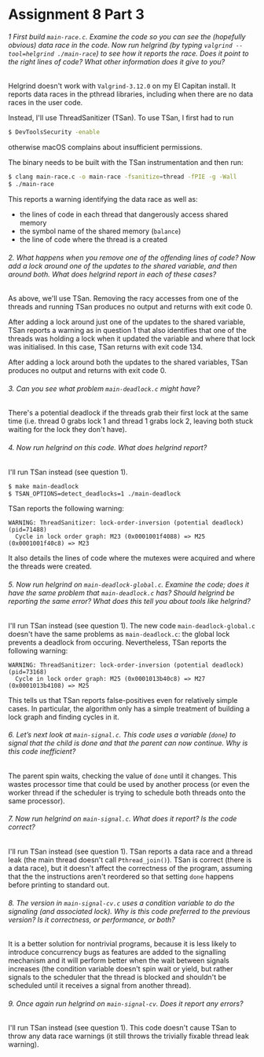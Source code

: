 # Assignment 8 Part 3

###### 1 First build `main-race.c`. Examine the code so you can see the (hopefully obvious) data race in the code. Now run helgrind (by typing `valgrind --tool=helgrind ./main-race`) to see how it reports the race. Does it point to the right lines of code? What other information does it give to you?

Helgrind doesn't work with `Valgrind-3.12.0` on my El Capitan install. It reports data races in the pthread libraries, including when there are no data races in the user code.

Instead, I'll use ThreadSanitizer (TSan). To use TSan, I first had to run

```sh
$ DevToolsSecurity -enable
```

otherwise macOS complains about insufficient permissions.

The binary needs to be built with the TSan instrumentation and then run:

```sh
$ clang main-race.c -o main-race -fsanitize=thread -fPIE -g -Wall
$ ./main-race
```

This reports a warning identifying the data race as well as:
* the lines of code in each thread that dangerously access shared memory
* the symbol name of the shared memory (`balance`)
* the line of code where the thread is a created


###### 2. What happens when you remove one of the offending lines of code? Now add a lock around one of the updates to the shared variable, and then around both. What does helgrind report in each of these cases?

As above, we'll use TSan. Removing the racy accesses from one of the threads and running TSan produces no output and returns with exit code 0.

After adding a lock around just one of the updates to the shared variable, TSan reports a warning as in question 1 that also identifies that one of the threads was holding a lock when it updated the variable and where that lock was initialised. In this case, TSan returns with exit code 134.

After adding a lock around both the updates to the shared variables, TSan produces no output and returns with exit code 0.

###### 3. Can you see what problem `main-deadlock.c` might have?

There's a potential deadlock if the threads grab their first lock at the same time (i.e. thread 0 grabs lock 1 and thread 1 grabs lock 2, leaving both stuck waiting for the lock they don't have).


###### 4. Now run helgrind on this code. What does helgrind report?

I'll run TSan instead (see question 1).

```sh
$ make main-deadlock
$ TSAN_OPTIONS=detect_deadlocks=1 ./main-deadlock
```

TSan reports the following warning:

```
WARNING: ThreadSanitizer: lock-order-inversion (potential deadlock) (pid=71488)
  Cycle in lock order graph: M23 (0x0001001f4088) => M25 (0x0001001f40c8) => M23
```

It also details the lines of code where the mutexes were acquired and where the threads were created.


###### 5. Now run helgrind on `main-deadlock-global.c`.  Examine the code; does it have the same problem that `main-deadlock.c` has? Should helgrind be reporting the same error? What does this tell you about tools like helgrind?

I'll run TSan instead (see question 1). The new code `main-deadlock-global.c` doesn't have the same problems as `main-deadlock.c`: the global lock prevents a deadlock from occuring. Nevertheless, TSan reports the following warning:

```
WARNING: ThreadSanitizer: lock-order-inversion (potential deadlock) (pid=73168)
  Cycle in lock order graph: M25 (0x0001013b40c8) => M27 (0x0001013b4108) => M25
```

This tells us that TSan reports false-positives even for relatively simple cases. In particular, the algorithm only has a simple treatment of building a lock graph and finding cycles in it.


###### 6. Let’s next look at `main-signal.c`. This code uses a variable (`done`) to signal that the child is done and that the parent can now continue. Why is this code inefficient?

The parent spin waits, checking the value of `done` until it changes. This wastes processor time that could be used by another process (or even the worker thread if the scheduler is trying to schedule both threads onto the same processor).


###### 7. Now run helgrind on `main-signal.c`. What does it report? Is the code correct?

I'll run TSan instead (see question 1). TSan reports a data race and a thread leak (the main thread doesn't call `Pthread_join()`). TSan is correct (there is a data race), but it doesn't affect the correctness of the program, assuming that the the instructions aren't reordered so that setting `done` happens before printing to standard out.


###### 8. The version in `main-signal-cv.c` uses a condition variable to do the signaling (and associated lock). Why is this code preferred to the previous version? Is it correctness, or performance, or both?

It is a better solution for nontrivial programs, because it is less likely to introduce concurrency bugs as features are added to the signalling mechanism and it will perform better when the wait between signals increases (the condition variable doesn't spin wait or yield, but rather signals to the scheduler that the thread is blocked and shouldn't be scheduled until it receives a signal from another thread).


###### 9. Once again run helgrind on `main-signal-cv`. Does it report any errors?

I'll run TSan instead (see question 1). This code doesn't cause TSan to throw any data race warnings (it still throws the trivially fixable thread leak warning).

